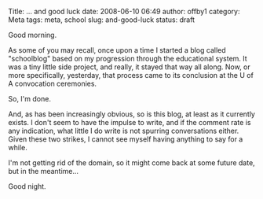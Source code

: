 Title: ... and good luck
date: 2008-06-10 06:49
author: offby1
category: Meta
tags: meta, school
slug: and-good-luck
status: draft

Good morning.

As some of you may recall, once upon a time I started a blog called \"schoolblog\" based on my progression through the educational system. It was a tiny little side project, and really, it stayed that way all along. Now, or more specifically, yesterday, that process came to its conclusion at the U of A convocation ceremonies.

So, I\'m done.

And, as has been increasingly obvious, so is this blog, at least as it currently exists. I don\'t seem to have the impulse to write, and if the comment rate is any indication, what little I do write is not spurring conversations either. Given these two strikes, I cannot see myself having anything to say for a while.

I\'m not getting rid of the domain, so it might come back at some future date, but in the meantime\...

Good night.
